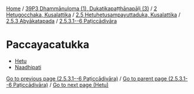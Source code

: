 
[Home](/) / [39P3 Dhammānuloma (1), Dukatikapaṭṭhānapāḷi (3)](../../../../../39P3.md) / [2 Hetugocchaka, Kusalattika](../../../../2.md) / [2.5 Hetuhetusampayuttaduka, Kusalattika](../../../2.5.md) / [2.5.3 Abyākatapada](../../2.5.3.md) / [2.5.3.1--6 Paṭiccādivāra](../2.5.3.1--6.md)

# Paccayacatukka

* [Hetu](Paccayacatukka/Hetu.md)
* [Naadhipati](Paccayacatukka/Naadhipati.md)

[Go to previous page (2.5.3.1--6 Paṭiccādivāra)](../2.5.3.1--6.md) / [Go to parent page (2.5.3.1--6 Paṭiccādivāra)](../2.5.3.1--6.md) / [Go to next page (Hetu)](Paccayacatukka/Hetu.md)



